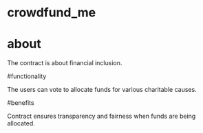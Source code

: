 # crowdfund_me

# about
The contract is about financial inclusion. 

#functionality

The users can vote to allocate funds for various charitable causes.

#benefits

Contract ensures transparency and fairness when funds are being allocated.

